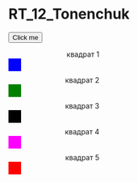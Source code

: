 # RT_12_Tonenchuk
<!DOCTYPE html> 
<html> 
<head> 
<script src="http://code.jquery.com/jquery-latest.js"> 
</script> 

<script> 
 $(document).ready(function () { 
   $("button").click(function () { 
   $("#div5[align|='right'").animate({left: '-100px' });
   $("#div9[align|='right'").animate({left: '-100px' }); 
        }); 
   $("#div2").click(function () {
   $('#div2').delay(100).animate({marginTop:+30},0);
	});
   $("#div4").click(function () {
   $('#div4').delay(100).animate({marginTop:+30},0);
	});
   $("#div6").click(function () {
   $('#div6').delay(100).animate({marginTop:+30},0);
	});
   $("#div8").click(function () {
   $('#div8').delay(100).animate({marginTop:+30},0);
	});
   $("#div10").click(function () {
   $('#div10').delay(100).animate({marginTop:+30},0);
	});
    }); 
</script> 
</head> 

<body> 

<button>Click me</button> <br>

<div align="right" id="div1" style="width:180px;height:20px;position:absolute">квадрат 1</div> <br>
<div  id="div2"style="background:blue;height:25px;width:25px;position:absolute;"> </div> <br><br>

<div align="right" id="div3" style="width:180px;height:20px;position:absolute">квадрат 2</div><br>
<div  id="div4"style="background:green;height:25px;width:25px;position:absolute;"></div> <br><br>

<div align="right" id="div5" style="width:180px;height:20px;position:absolute;">квадрат 3</div><br>
<div  id="div6"style="background:black;height:25px;width:25px;position:absolute;"></div> <br><br>

<div align="right" id="div7" style="width:180px;height:20px;position:absolute">квадрат 4</div><br>
<div  id="div8"style="background:fuchsia;height:25px;width:25px;position:absolute;"></div> <br><br>

<div align="right" id="div9" style="width:180px;height:20px;position:absolute;">квадрат 5</div><br>
<div  id="div10"style="background:red;height:25px;width:25px;position:absolute;"></div> 
</body> 
</html>
